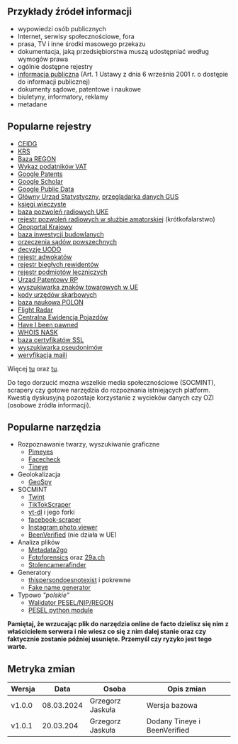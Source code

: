 ## Przykłady źródeł informacji

* wypowiedzi osób publicznych
* Internet, serwisy społecznościowe, fora
* prasa, TV i inne środki masowego przekazu
* dokumentacja, jaką przedsiębiorstwa muszą udostępniać według wymogów prawa
* ogólnie dostępne rejestry
* [informacja publiczna](https://www.gov.pl/web/gov/uzyskaj-informacje-publiczna) (Art. 1 Ustawy z dnia 6 września 2001 r. o dostępie do informacji publicznej)
* dokumenty sądowe, patentowe i naukowe
* biuletyny, informatory, reklamy
* metadane

## Popularne rejestry

- [CEIDG](https://prod.ceidg.gov.pl/ceidg.cms.engine/)
- [KRS](https://ekw.ms.gov.pl/eukw_ogol/menu.do)
- [Baza REGON](https://wyszukiwarkaregon.stat.gov.pl/appBIR/index.aspx)
- [Wykaz podatników VAT](https://www.podatki.gov.pl/wykaz-podatnikow-vat-wyszukiwarka)
- [Google Patents](https://patents.google.com/)
- [Google Scholar](https://scholar.google.com/)
- [Google Public Data](https://www.google.com/publicdata/directory)
- [Główny Urząd Statystyczny](https://stat.gov.pl/), [przeglądarka danych GUS](https://stat.gov.pl/wyszukiwarka/szukaj.html)
- [księgi wieczyste](https://przegladarka-ekw.ms.gov.pl/eukw_prz/KsiegiWieczyste/wyszukiwanieKW)
- [baza pozwoleń radiowych UKE](https://bip.uke.gov.pl/pozwolenia-radiowe/wykaz-pozwolen-radiowych/)
- [rejestr pozwoleń radiowych w służbie amatorskiej](https://amator.uke.gov.pl) (krótkofalarstwo)
- [Geoportal Krajowy](https://mapy.geoportal.gov.pl/)
- [baza inwestycji budowlanych](https://www.urbanity.pl/)
- [orzeczenia sądów powszechnych](http://orzeczenia.ms.gov.pl/)
- [decyzje UODO](https://uodo.gov.pl/pl/p/decyzje)
- [rejestr adwokatów](https://rejestradwokatow.pl/adwokat)
- [rejestr biegłych rewidentów](https://www.pibr.org.pl/pl/search/auditor?search=)
- [rejestr podmiotów leczniczych](https://rpwdl.ezdrowie.gov.pl/)
- [Urząd Patentowy RP](https://uprp.gov.pl/pl/wyszukiwarki)
- [wyszukiwarka znaków towarowych w UE](https://www.euipo.europa.eu/en/trade-marks/before-applying/availability)
- [kody urzędów skarbowych](https://cdn.e-dek.pl/Kody%20urzędów%20skarbowych.pdf)
- [baza naukowa POLON](https://polon.nauka.gov.pl/siec-polon)
- [Flight Radar](https://www.flightradar24.com/)
- [Centralna Ewidencja Pojazdów](https://historiapojazdu.gov.pl/)
- [Have I been pawned](https://haveibeenpwned.com/)
- [WHOIS NASK](https://www.dns.pl/whois)
- [baza certyfikatów SSL](https://crt.sh/)
- [wyszukiwarka pseudonimów](https://instantusername.com/#/)
- [weryfikacja maili](https://verify-email.org/)

Więcej [tu](https://otwartezrodla.pl) oraz [tu](https://osintframework.com).

Do tego dorzucić mozna wszelkie media społecznościowe (SOCMINT), scrapery czy gotowe narzędzia do rozpoznania istniejących platform. Kwestią dyskusyjną pozostaje korzystanie z wycieków danych czy OZI (osobowe źródła informacji).

## Popularne narzędzia

- Rozpoznawanie twarzy, wyszukiwanie graficzne
    - [Pimeyes](https://pimeyes.com/en)
    - [Facecheck](https://facecheck.id)
    - [Tineye](https://tineye.com)
- Geolokalizacja
    - [GeoSpy](https://geospy.ai)
- SOCMINT
    - [Twint](https://github.com/twintproject/twint)
    - [TikTokScraper](https://github.com/drawrowfly/tiktok-scraper)
    - [yt-dl](https://github.com/ytdl-org/youtube-dl) i jego forki
    - [facebook-scraper](https://github.com/kevinzg/facebook-scraper)
    - [Instagram photo viewer](https://inflact.com/downloader/instagram/avatar/)
    - [BeenVerified](https://www.beenverified.com) (nie działa w UE)
- Analiza plików
    - [Metadata2go](https://www.metadata2go.com)
    - [Fotoforensics](https://fotoforensics.com) oraz [29a.ch](https://29a.ch/sandbox/2012/imageerrorlevelanalysis/)
    - [Stolencamerafinder](https://www.stolencamerafinder.com)
- Generatory
    - [thispersondoesnotexist](https://thispersondoesnotexist.com) i pokrewne
    - [Fake name generator](https://www.fakenamegenerator.com)
- Typowo *"polskie"*
    - [Walidator PESEL/NIP/REGON](https://github.com/radarsu/validate-polish)
    - [PESEL python module](https://github.com/jsporna/pypesel)

**Pamiętaj, że wrzucając plik do narzędzia online de facto dzielisz się nim z właścicielem serwera i nie wiesz co się z nim dalej stanie oraz czy faktycznie zostanie później usunięte. Przemyśl czy ryzyko jest tego warte.**

## Metryka zmian
| Wersja       | Data       | Osoba             | Opis zmian                         |
| ------------ | ---------- | ----------------- | ---------------------------------- |
| v1.0.0       | 08.03.2024 | Grzegorz Jaskuła  | Wersja bazowa                      |
| v1.0.1       | 20.03.204  | Grzegorz Jaskuła  | Dodany Tineye i BeenVerified       |